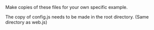 Make copies of these files for your own specific example.

The copy of config.js needs to be made in the root directory. (Same directory as web.js)
